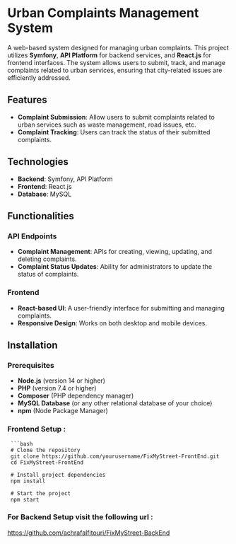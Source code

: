 # Urban Complaints Management System

A web-based system designed for managing urban complaints. This project utilizes **Symfony**, **API Platform** for backend services, and **React.js** for frontend interfaces. The system allows users to submit, track, and manage complaints related to urban services, ensuring that city-related issues are efficiently addressed.

## Features

- **Complaint Submission**: Allow users to submit complaints related to urban services such as waste management, road issues, etc.
- **Complaint Tracking**: Users can track the status of their submitted complaints.
  
## Technologies

- **Backend**: Symfony, API Platform
- **Frontend**: React.js
- **Database**: MySQL 

## Functionalities

### API Endpoints

- **Complaint Management**: APIs for creating, viewing, updating, and deleting complaints.
- **Complaint Status Updates**: Ability for administrators to update the status of complaints.

### Frontend

- **React-based UI**: A user-friendly interface for submitting and managing complaints.
- **Responsive Design**: Works on both desktop and mobile devices.

## Installation

### Prerequisites

- **Node.js** (version 14 or higher)
- **PHP** (version 7.4 or higher)
- **Composer** (PHP dependency manager)
- **MySQL Database** (or any other relational database of your choice)
- **npm** (Node Package Manager)

### Frontend Setup :


     ```bash
     # Clone the repository
     git clone https://github.com/yourusername/FixMyStreet-FrontEnd.git
     cd FixMyStreet-FrontEnd

     # Install project dependencies
     npm install

     # Start the project
     npm start
     
### For Backend Setup visit the following url : 
https://github.com/achrafalfitouri/FixMyStreet-BackEnd
